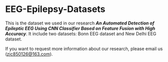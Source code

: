 # EEG-Epilepsy-Datasets
This is the dataset we used in our research ***An Automated Detection of Epileptic EEG Using CNN Classifier Based on Feature Fusion with High Accuracy***. It include two datasets: Bonn EEG dataset and New Delhi EEG dataset. 

If you want to request more information about our research, please email us (zjc850126@163.com).
